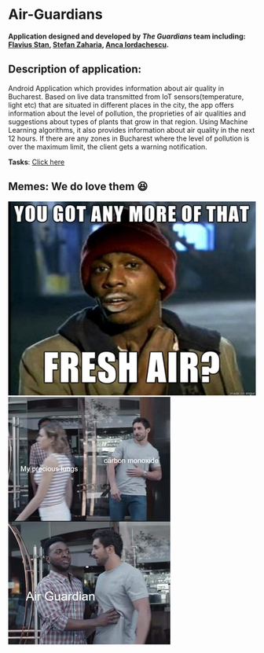 # Air-Guardians
  **Application designed and developed by _The Guardians_ team including: [Flavius Stan](https://github.com/StanFlavius),  [Stefan Zaharia](https://github.com/stefzah),  [Anca Iordachescu](https://github.com/IordachescuAnca).**

## Description of application:
Android Application which provides information about air quality in Bucharest. Based on live data transmitted from IoT sensors(temperature, light etc) that are situated in different places in the city, the app offers information about the level of pollution, the proprieties of air qualities and suggestions about types of plants that grow in that region. Using Machine Learning algorithms, it also provides information about air quality in the next 12 hours. If there are any zones in Bucharest where the level of pollution is over the maximum limit, the client gets a warning notification.

**Tasks**: [Click here](https://trello.com/b/UBPFRoEN/air-guardian-development)

## Memes: We do love them :laughing:
![Meme 2](https://github.com/IordachescuAnca/Air-Guardians/blob/master/Memes/Meme-2.jpg)
![Meme 1](https://github.com/IordachescuAnca/Air-Guardians/blob/master/Memes/Meme-1.jpg)
